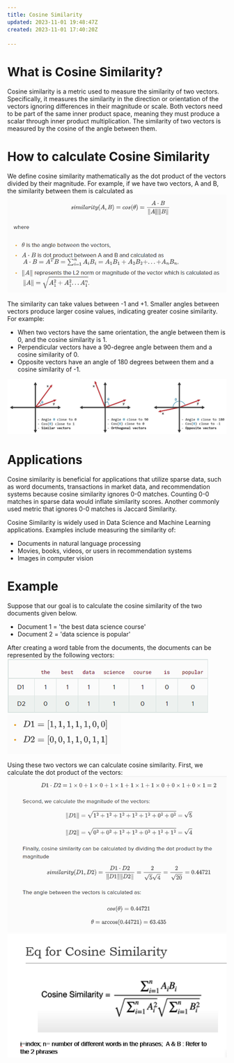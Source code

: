```yaml
---
title: Cosine Similarity
updated: 2023-11-01 19:48:47Z
created: 2023-11-01 17:40:20Z

---
```


# What is Cosine Similarity?
Cosine similarity is a metric used to measure the similarity of two vectors. Specifically, it measures the similarity in the direction or orientation of the vectors ignoring differences in their magnitude or scale. Both vectors need to be part of the same inner product space, meaning they must produce a scalar through inner product multiplication. The similarity of two vectors is measured by the cosine of the angle between them.

# How to calculate Cosine Similarity
We define cosine similarity mathematically as the dot product of the vectors divided by their magnitude. For example, if we have two vectors, A and B, the similarity between them is calculated as
![3b34b27382a490588ec7cd3969a0b39c.png](_resources/3b34b27382a490588ec7cd3969a0b39c.png)

The similarity can take values between -1 and +1. Smaller angles between vectors produce larger cosine values, indicating greater cosine similarity. For example:

- When two vectors have the same orientation, the angle between them is 0, and the cosine similarity is 1.
- Perpendicular vectors have a 90-degree angle between them and a cosine similarity of 0.
- Opposite vectors have an angle of 180 degrees between them and a cosine similarity of -1.

![1b2d9450c46cfee19a3e19d5a445ef79.png](_resources/1b2d9450c46cfee19a3e19d5a445ef79.png)

# Applications
Cosine similarity is beneficial for applications that utilize sparse data, such as word documents, transactions in market data, and recommendation systems because cosine similarity ignores 0-0 matches. Counting 0-0 matches in sparse data would inflate similarity scores. Another commonly used metric that ignores 0-0 matches is Jaccard Similarity.

Cosine Similarity is widely used in Data Science and Machine Learning applications. Examples include measuring the similarity of:
- Documents in natural language processing
- Movies, books, videos, or users in recommendation systems
- Images in computer vision

# Example
Suppose that our goal is to calculate the cosine similarity of the two documents given below.
- Document 1 = 'the best data science course'
- Document 2 = 'data science is popular'

After creating a word table from the documents, the documents can be represented by the following vectors:
![720e4799b9536e45f80814a4d29efe9e.png](_resources/720e4799b9536e45f80814a4d29efe9e.png)
![40df45fec269ebc9842d05090f7fdfa5.png](_resources/40df45fec269ebc9842d05090f7fdfa5.png)

Using these two vectors we can calculate cosine similarity. First, we calculate the dot product of the vectors:
![3f3a43630cf9c8e323923df5c19244ef.png](_resources/3f3a43630cf9c8e323923df5c19244ef.png)
![dc552a2f6516073c4cfa15834df4b7be.png](_resources/dc552a2f6516073c4cfa15834df4b7be.png)